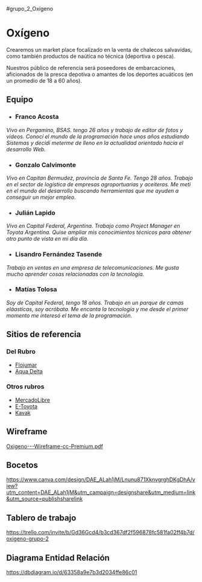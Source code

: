 #grupo_2_Oxígeno



# Oxígeno



Crearemos un market place focalizado en la venta de chalecos salvavidas, como también productos de naútica no técnica (deportiva o pesca).

Nuestros público de referencia será poseedores de embarcaciones, aficionados de la presca depotiva o amantes de los deportes acuáticos (en un promedio de 18 a 60 años).

 
 

## Equipo

- ### Franco Acosta 
*Vivo en Pergamino, BSAS. tengo 26 años y trabajo de editor de fotos y videos. Conocí el mundo de la programación hace unos años estudiando Sistemas y decidí meterme de lleno en la actualidad orientado hacia el desarrollo Web.*
- ### Gonzalo Calvimonte
*Vivo en Capitan Bermudez, provincia de Santa Fe. Tengo 28 años. Trabajo en el sector de logistica de empresas agroportuarias y aceiteras. Me meti en el mundo del desarrollo buscando herramientas que me ayuden a conseguir un mejor empleo.*
- ### Julián Lapido
*Vivo en Capital Federal, Argentina. Trabajo como Project Manager en Toyota Argentina. Quise ampliar mis conocimientos técnicos para obtener otro punto de vista en mi día día.*
- ### Lisandro Fernández Tasende
*Trabajo en ventas en una empresa de telecomunicaciones. Me gusta mucho aprender cosas relacionadas con la tecnología.*
- ### Matías Tolosa
*Soy de Capital Federal, tengo 18 años. Trabajo en un parque de camas eláasticas, soy acróbata. Me encanta la tecnología y me desde el primer momento me interesó el tema de la programación.*













## Sitios de referencia

### Del Rubro
 - [Flojumar](https://www.flojumar.com/)
 - [Aqua Delta](https://www.aquadelta.com.ar/marca/aquafloat.html)

### Otros rubros
 - [MercadoLibre](https://www.mercadolibre.com.ar/)
 - [E-Toyota](https://e.toyota.com.ar/inventory)
 - [Kavak](https://www.kavak.com/ar)
 
 
 
 
 
 ## Wireframe
 


[Oxigeno---Wireframe-cc-Premium.pdf](https://github.com/JuliLapido/grupo_2/files/9047922/Oxigeno---Wireframe-cc-Premium.pdf)

## Bocetos

https://www.canva.com/design/DAE_ALah1jM/Lnunu871XknvgrghDKgDhA/view?utm_content=DAE_ALah1jM&utm_campaign=designshare&utm_medium=link&utm_source=publishsharelink


## Tablero de trabajo

https://trello.com/invite/b/Gd36Gcd4/b3cd367df2f596878fc581fa02ff4b7d/oxigeno-grupo-2



## Diagrama Entidad Relación

https://dbdiagram.io/d/63358a9e7b3d2034ffe86c01
